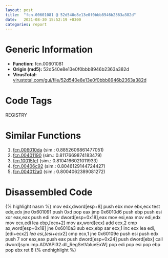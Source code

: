 ```yaml
---
layout: post
title:  "fcn.00601081 @ 52d540e8e13e0f0bbb8946b2363a382d"
date:   2021-08-30 15:52:19 +0300
categories: report
---
```


# Generic Information
- **Function:** fcn.00601081
- **Origin (md5):** 52d540e8e13e0f0bbb8946b2363a382d
- **VirusTotal:** [virustotal.com/gui/file/52d540e8e13e0f0bbb8946b2363a382d][virustotal_ref]

# Code Tags
<span class="tag" id="REGISTRY">REGISTRY</span>


# Similar Functions

1. [fcn.006010da][similar_1_ref] (sim.: 0.8852606861477051)
2. [fcn.00401190][similar_2_ref] (sim.: 0.8117669874183479)
3. [fcn.10015fef][similar_3_ref] (sim.: 0.8104166021011933)
4. [fcn.00406c92][similar_4_ref] (sim.: 0.8046129144724427)
5. [fcn.004012a0][similar_5_ref] (sim.: 0.8004062389081272)


# Disassembled Code

{% highlight nasm %}
mov edx,dword[esp+8]
push ebx
mov ebx,ecx
test edx,edx
jne 0x601091
push 0xd
pop eax
jmp 0x6010d6
push ebp
push esi
xor eax,eax
push edi
mov dword[esp+0x18],eax
mov esi,eax
mov edi,edx
mov ecx,edi
lea ebp,[ecx+2]
mov ax,word[ecx]
add ecx,2
cmp ax,word[esp+0x18]
jne 0x6010a3
sub ecx,ebp
sar ecx,1
inc ecx
lea edi,[edi+ecx*2]
lea esi,[esi+ecx*2]
cmp ecx,1
jne 0x60109e
push esi
push edx
push 7
xor eax,eax
push eax
push dword[esp+0x24]
push dword[ebx]
call dword[sym.imp.ADVAPI32.dll_RegSetValueExW]
pop edi
pop esi
pop ebp
pop ebx
ret 8
{% endhighlight %}


[similar_1_ref]: /report/fcn.006010da@52d540e8e13e0f0bbb8946b2363a382d
[similar_2_ref]: /report/fcn.00401190@59aef7c08025d70f84c85db2092fc99e
[similar_3_ref]: /report/fcn.10015fef@e5d49e0823e602f2ee948ac39d32c1eb
[similar_4_ref]: /report/fcn.00406c92@6c5b0418e4a4c57d99cda47d2717045d
[similar_5_ref]: /report/fcn.004012a0@7b00dd8f2abf54a73bfb09681334ff78
[virustotal_ref]: https://www.virustotal.com/gui/file/52d540e8e13e0f0bbb8946b2363a382d